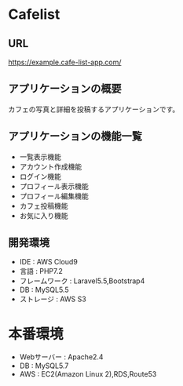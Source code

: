 # Cafelist

## URL
https://example.cafe-list-app.com/

## アプリケーションの概要
カフェの写真と詳細を投稿するアプリケーションです。

## アプリケーションの機能一覧
- 一覧表示機能
- アカウント作成機能
- ログイン機能
- プロフィール表示機能
- プロフィール編集機能
- カフェ投稿機能
- お気に入り機能

## 開発環境
- IDE : AWS Cloud9
- 言語 : PHP7.2
- フレームワーク : Laravel5.5,Bootstrap4
- DB : MySQL5.5
- ストレージ : AWS S3

# 本番環境
- Webサーバー : Apache2.4
- DB : MySQL5.7
- AWS : EC2(Amazon Linux 2),RDS,Route53
